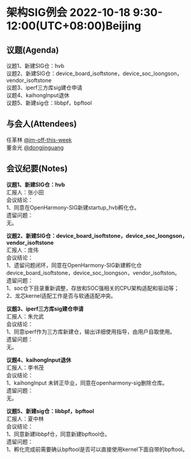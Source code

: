# 架构SIG例会 2022-10-18 9:30-12:00(UTC+08:00)Beijing

## 议题(Agenda)

议题1、新建SIG仓：hvb  
议题2、新建SIG仓：device_board_isoftstone，device_soc_loongson，vendor_isoftstone  
议题3、iperf三方库sig建仓申请  
议题4、kaihongInput退休  
议题5、新建sig仓：libbpf，bpftool  

## 与会人(Attendees)

任革林 [@im-off-this-week](https://gitee.com/im-off-this-week)  
董金光 [@dongjinguang](https://gitee.com/dongjinguang)  

## 会议纪要(Notes)

**议题1、新建SIG仓：hvb**  
汇报人：张小田  
会议结论：  
1、同意在OpenHarmony-SIG新建startup_hvb孵化仓。  
遗留问题：  
无。  

**议题2、新建SIG仓：device_board_isoftstone，device_soc_loongson，vendor_isoftstone**  
汇报人：庞伟  
会议结论：  
1、遗留问题闭环，同意在OpenHarmony-SIG新建孵化仓device_board_isoftstone，device_soc_loongson，vendor_isoftston。  
遗留问题：  
1、soc仓下目录重新调整，存放和SOC强相关的CPU架构适配和驱动等；  
2、龙芯kernel适配工作是否与软通适配冲突。  

**议题3、iperf三方库sig建仓申请**  
汇报人：朱允武  
会议结论：  
1、同意iperf作为三方库新建仓，输出详细使用指导，由用户自取使用。  
遗留问题：  
无。  

**议题4、kaihongInput退休**  
汇报人：李书茂  
会议结论：  
1、kaihongInput 未转正毕业，同意在openharmony-sig删除仓库。  
遗留问题：  
无。  

**议题5、新建sig仓：libbpf，bpftool**  
汇报人：夏中林  
会议结论：  
1、同意新建libbpf仓，同意新建bpftool仓。  
遗留问题：  
1、孵化完成前需要确认bpftool是否可以直接使用kernel下面自带的bpftool。  
